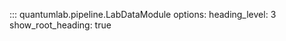 ::: quantumlab.pipeline.LabDataModule
    options:
      heading_level: 3
      show_root_heading: true